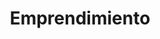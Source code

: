 ---
view: category
lang: es
order: 4
top: true
title: Emprendimiento
description: 
excerpt: 
slug: emprendimiento
---